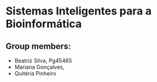 # Sistemas Inteligentes para a Bioinformática
## Group members:
- Beatriz Silva, Pg45465
- Mariana Gonçalves, 
- Quitéria Pinheiro

